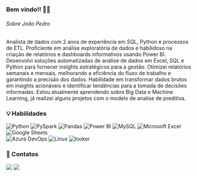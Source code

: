 ### Bem vindo!! 👋🌌 

###### Sobre João Pedro

Analista de dados com 2 anos de experiência em SQL, Python e processos de ETL. Proficiente em análise exploratória de dados e habilidoso na criação de relatórios e dashboards informativos usando Power BI. Desenvolvi soluções automatizadas de análise de dados em Excel, SQL e Python para fornecer insights estratégicos para a gestão. Otimizei relatórios semanais e mensais, melhorando a eficiência do fluxo de trabalho e garantindo a precisão dos dados. Habilidade em transformar dados brutos em insights acionáveis e identificar tendências para a tomada de decisões informadas. Estou atualmente aprendendo sobre Big Data e Machine Learning, já realizei alguns projetos com o modelo de analise de preditiva.

### :bulb: Habilidades
![Python](https://img.shields.io/badge/Python-FFD43B?style=for-the-badge&logo=python&logoColor=blue)
![PySpark](https://img.shields.io/badge/PySpark-FFFFFF?style=for-the-badge&logo=apachespark&logoColor=#E35A16)
![Pandas](https://img.shields.io/badge/Pandas-2C2D72?style=for-the-badge&logo=pandas&logoColor=white)
![Power BI](https://img.shields.io/badge/PowerBI-F2C811?style=for-the-badge&logo=Power%20BI&logoColor=white)
![MySQL](https://img.shields.io/badge/MySQL-005C84?style=for-the-badge&logo=mysql&logoColor=white)
![Microsoft Excel](https://img.shields.io/badge/Microsoft_Excel-217346?style=for-the-badge&logo=microsoft-excel&logoColor=white)
![Google Sheets](https://img.shields.io/badge/Google%20Sheets-34A853?style=for-the-badge&logo=google-sheets&logoColor=white)  
![Azure DevOps](https://img.shields.io/badge/Azure_DevOps-0078D7?style=for-the-badge&logo=azure-devops&logoColor=white)
![Linux](https://img.shields.io/badge/Linux-FCC624.svg?style=for-the-badge&logo=Linux&logoColor=black)
![looker](https://img.shields.io/badge/Looker-4285F4.svg?style=for-the-badge&logo=Looker&logoColor=white)


### 📧 Contatos
<div> 
  <a href = "mailto:joaopedro13122221@gmail.com"><img src="https://img.shields.io/badge/Gmail-D14836?style=for-the-badge&logo=gmail&logoColor=white" target="_blank"></a>
  <a href="https://www.linkedin.com/in/joao-rocha-dados" target="_blank"><img src="https://img.shields.io/badge/-LinkedIn-%230077B5?style=for-the-badge&logo=linkedin&logoColor=white" target="_blank"></a> 
</div>


